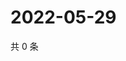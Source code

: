 # 2022-05-29

共 0 条

<!-- BEGIN WEIBO -->
<!-- 最后更新时间 Sun May 29 2022 12:30:04 GMT+0800 (China Standard Time) -->

<!-- END WEIBO -->
